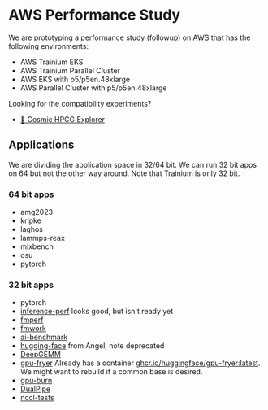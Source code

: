 # AWS Performance Study

We are prototyping a performance study (followup) on AWS that has the following environments:

- AWS Trainium EKS
- AWS Trainium Parallel Cluster
- AWS EKS with p5/p5en.48xlarge
- AWS Parallel Cluster with p5/p5en.48xlarge

Looking for the compatibility experiments?

 - [💫 Cosmic HPCG Explorer](https://converged-computing.org/aws-performance-study/)


## Applications

We are dividing the application space in 32/64 bit. We can run 32 bit apps on 64 but not the other way around. Note that Trainium is only 32 bit.

### 64 bit apps

- amg2023
- kripke
- laghos
- lammps-reax
- mixbench
- osu
- pytorch

### 32 bit apps

- pytorch
- [inference-perf](https://github.com/kubernetes-sigs/inference-perf/blob/main/docs/design.md#metrics-to-collect) looks good, but isn't ready yet
- [fmperf](https://github.com/fmperf-project/fmperf)
- [fmwork](https://github.com/IBM/fmwork)
- [ai-benchmark](https://github.com/cloudmercato/ai-benchmark)
- [hugging-face](https://huggingface.co/docs/transformers/v4.39.1/benchmarks) from Angel, note deprecated
- [DeepGEMM](https://github.com/deepseek-ai/DeepGEMM)
- [gpu-fryer](https://github.com/huggingface/gpu-fryer) Already has a container [ghcr.io/huggingface/gpu-fryer:latest](ghcr.io/huggingface/gpu-fryer:latest). We might want to rebuild if a common base is desired.
- [gpu-burn](https://github.com/wilicc/gpu-burn)
- [DualPipe](https://github.com/deepseek-ai/DualPipe)
- [nccl-tests](https://github.com/NVIDIA/nccl-tests)
